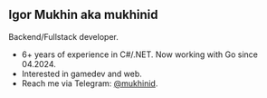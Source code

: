 ## Igor Mukhin aka mukhinid

Backend/Fullstack developer.
- 6+ years of experience in C#/.NET. Now working with Go since 04.2024.
- Interested in gamedev and web.
- Reach me via Telegram: [@mukhinid](https://t.me/mukhinid).

